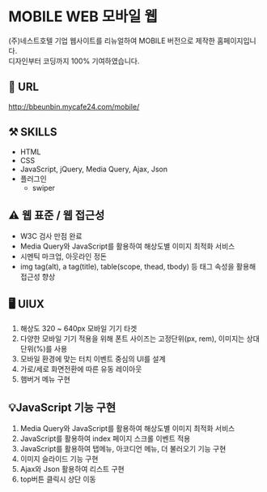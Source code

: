 # MOBILE WEB 모바일 웹
(주)네스트호텔 기업 웹사이트를 리뉴얼하여 MOBILE 버전으로 제작한 홈페이지입니다.<br>
디자인부터 코딩까지 100% 기여하였습니다.

## 🔗 URL
http://bbeunbin.mycafe24.com/mobile/

## ⚒️ SKILLS
* HTML
* CSS
* JavaScript, jQuery, Media Query, Ajax, Json
* 플러그인
    + swiper

## ⚠️ 웹 표준 / 웹 접근성
* W3C 검사 만점 완료
* Media Query와 JavaScript를 활용하여 해상도별 이미지 최적화 서비스
* 시멘틱 마크업, 아웃라인 정돈
* img tag(alt), a tag(title), table(scope, thead, tbody) 등 태그 속성을 활용해 접근성 향상

## 🖥️ UIUX
1. 해상도 320 ~ 640px 모바일 기기 타겟
2. 다양한 모바일 기기 적용을 위해 폰트 사이즈는 고정단위(px, rem), 이미지는 상대단위(%)를 사용
3. 모바일 환경에 맞는 터치 이벤트 중심의 UI를 설계
4. 가로/세로 화면전환에 따른 유동 레이아웃
5. 햄버거 메뉴 구현

## 💡JavaScript 기능 구현
1. Media Query와 JavaScript를 활용하여 해상도별 이미지 최적화 서비스
2. JavaScript를 활용하여 index 페이지 스크롤 이벤트 적용
3. JavaScript를 활용하여 탭메뉴, 아코디언 메뉴, 더 불러오기 기능 구현
4. 이미지 슬라이드 기능 구현
5. Ajax와 Json 활용하여 리스트 구현
6. top버튼 클릭시 상단 이동
